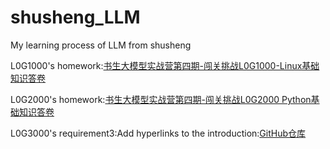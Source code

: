 # shusheng_LLM
My learning process of LLM from shusheng 

L0G1000's homework:[书生大模型实战营第四期-闯关挑战L0G1000-Linux基础知识答卷](https://blog.csdn.net/qq_57976479/article/details/143214535?fromshare=blogdetail&sharetype=blogdetail&sharerId=143214535&sharerefer=PC&sharesource=qq_57976479&sharefrom=from_link)

L0G2000's homework:[书生大模型实战营第四期-闯关挑战L0G2000 Python基础知识答卷](https://blog.csdn.net/qq_57976479/article/details/143237254?fromshare=blogdetail&sharetype=blogdetail&sharerId=143237254&sharerefer=PC&sharesource=qq_57976479&sharefrom=from_link)

L0G3000's requirement3:Add hyperlinks to the introduction:[GitHub仓库](https://github.com/InternLM/Tutorial)
